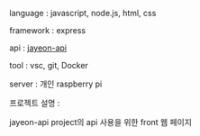 language : javascript, node.js, html, css

framework : express

api : [jayeon-api](https://github.com/juno-choi/jayeon-api)

tool : vsc, git, Docker

server : 개인 raspberry pi

프로젝트 설명 :

jayeon-api project의 api 사용을 위한 front 웹 페이지
